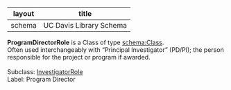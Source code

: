 | layout| title |
| ------------- |:-------------:|
| schema     | UC Davis Library Schema     |

**ProgramDirectorRole** is a Class of type [schema:Class](http://schema.org/Class). <br /> 
Often used interchangeably with “Principal Investigator” (PD/PI); the person responsible for the project or program if awarded.<br /><br />
Subclass: [InvestigatorRole](http://vivoweb.org/ontology/core#InvestigatorRole)<br /> Label: Program Director<br /> 
